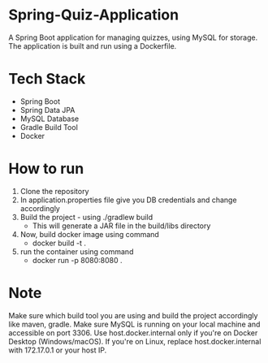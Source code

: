 # Spring-Quiz-Application
A Spring Boot application for managing quizzes, using MySQL for storage. The application is built and run using a Dockerfile.

# Tech Stack
- Spring Boot
- Spring Data JPA
- MySQL Database
- Gradle Build Tool
- Docker

# How to run
1. Clone the repository
2. In application.properties file give you DB credentials and change accordingly
3. Build the project - using ./gradlew build
     - This will generate a JAR file in the build/libs directory
4. Now, build docker image using command
     - docker build -t <image-name-you-want-to-provide> .
5. run the container using command
     - docker run -p 8080:8080 <use-the-image-name-you-provided-above>.

# Note
Make sure which build tool you are using and build the project accordingly like maven, gradle.
Make sure MySQL is running on your local machine and accessible on port 3306.
Use host.docker.internal only if you're on Docker Desktop (Windows/macOS).
If you're on Linux, replace host.docker.internal with 172.17.0.1 or your host IP.
   
